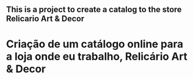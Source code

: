 ## This is a project to create a catalog to the store Relicario Art & Decor

# Criação de um catálogo online para a loja onde eu trabalho, Relicário Art & Decor
